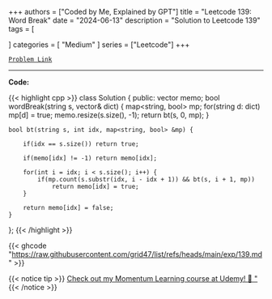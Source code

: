 
+++
authors = ["Coded by Me, Explained by GPT"]
title = "Leetcode 139: Word Break"
date = "2024-06-13"
description = "Solution to Leetcode 139"
tags = [
    
]
categories = [
    "Medium"
]
series = ["Leetcode"]
+++



[`Problem Link`](https://leetcode.com/problems/word-break/description/)

---

**Code:**

{{< highlight cpp >}}
class Solution {
public:
    vector<int> memo;
    bool wordBreak(string s, vector<string>& dict) {
        map<string, bool> mp;
        for(string d: dict)
            mp[d] = true;
        memo.resize(s.size(), -1);
        return bt(s, 0, mp);
    }
    
    bool bt(string s, int idx, map<string, bool> &mp) {
        
        if(idx == s.size()) return true;
        
        if(memo[idx] != -1) return memo[idx];
        
        for(int i = idx; i < s.size(); i++) {
            if(mp.count(s.substr(idx, i - idx + 1)) && bt(s, i + 1, mp))
                return memo[idx] = true;
        }
        
        return memo[idx] = false;
    }
    
};
{{< /highlight >}}

{{< ghcode "https://raw.githubusercontent.com/grid47/list/refs/heads/main/exp/139.md" >}}

{{< notice tip >}}
[Check out my Momentum Learning course at Udemy! 🚀 "](https://www.udemy.com/course/blind-75-the-data-structures-and-algorithms-essentials/)
{{< /notice >}}

